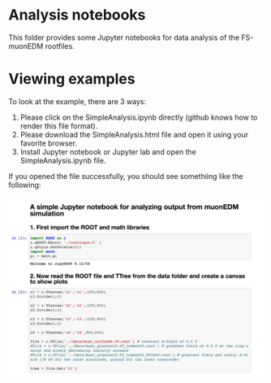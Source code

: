 # Analysis notebooks

This folder provides some Jupyter notebooks for data analysis of the FS-muonEDM rootfiles.

# Viewing examples

To look at the example, there are 3 ways:

1) Please click on the SimpleAnalysis.ipynb directly (github knows how to render this file format). 
2) Please download the SimpleAnalysis.html file and open it using your favorite browser.
3) Install Jupyter notebook or Jupyter lab and open the SimpleAnalysis.ipynb file.

If you opened the file successfully, you should see somethiing like the following:

![An example Jupyter notebook for analyzing FS-muonEDM data](../figures/ExampleNotebook.png)
